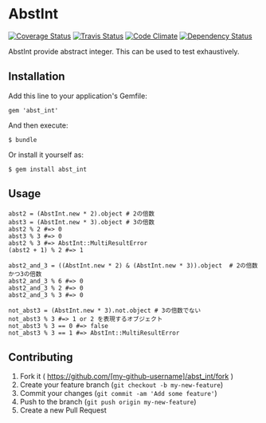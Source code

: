 # AbstInt

[![Coverage Status](https://coveralls.io/repos/yuutetu/abst_int/badge.png?branch=master)](https://coveralls.io/r/yuutetu/abst_int?branch=master)
[![Travis Status](https://travis-ci.org/yuutetu/abst_int.svg?branch=master)](https://travis-ci.org/yuutetu/abst_int)
[![Code Climate](https://codeclimate.com/github/yuutetu/abst_int.png)](https://codeclimate.com/github/yuutetu/abst_int)
[![Dependency Status](https://gemnasium.com/yuutetu/abst_int.svg)](https://gemnasium.com/yuutetu/abst_int)

AbstInt provide abstract integer. This can be used to test exhaustively.

## Installation

Add this line to your application's Gemfile:

    gem 'abst_int'

And then execute:

    $ bundle

Or install it yourself as:

    $ gem install abst_int

## Usage

```
abst2 = (AbstInt.new * 2).object # 2の倍数
abst3 = (AbstInt.new * 3).object # 3の倍数
abst2 % 2 #=> 0
abst3 % 3 #=> 0
abst2 % 3 #=> AbstInt::MultiResultError
(abst2 + 1) % 2 #=> 1

abst2_and_3 = ((AbstInt.new * 2) & (AbstInt.new * 3)).object  # 2の倍数かつ3の倍数
abst2_and_3 % 6 #=> 0
abst2_and_3 % 2 #=> 0
abst2_and_3 % 3 #=> 0

not_abst3 = (AbstInt.new * 3).not.object # 3の倍数でない
not_abst3 % 3 #=> 1 or 2 を表現するオブジェクト
not_abst3 % 3 == 0 #=> false
not_abst3 % 3 == 1 #=> AbstInt::MultiResultError
```

## Contributing

1. Fork it ( https://github.com/[my-github-username]/abst_int/fork )
2. Create your feature branch (`git checkout -b my-new-feature`)
3. Commit your changes (`git commit -am 'Add some feature'`)
4. Push to the branch (`git push origin my-new-feature`)
5. Create a new Pull Request
